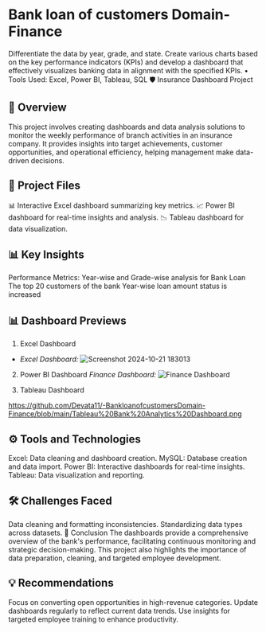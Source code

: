 # Bank loan of customers Domain-Finance
 Differentiate the data by year, grade, and state. Create various charts based on the key performance indicators (KPIs) and develop a dashboard that effectively  visualizes banking data in alignment with the specified  KPIs.  • Tools Used: Excel, Power BI, Tableau, SQL
 🛡️ Insurance Dashboard Project
 
## 📝 Overview
This project involves creating dashboards and data analysis solutions to monitor the weekly performance of branch activities in an insurance company. It provides insights into target achievements, customer opportunities, and operational efficiency, helping management make data-driven decisions.

## 📂 Project Files
📊 Interactive Excel dashboard summarizing key metrics.
📈 Power BI dashboard for real-time insights and analysis.
📉 Tableau dashboard for data visualization.


## 📊 Key Insights
 Performance Metrics:
Year-wise and Grade-wise analysis for Bank Loan 
The top 20 customers of the bank 
Year-wise loan amount status is increased


## 📊 Dashboard Previews
  1. Excel Dashboard
     
- *Excel Dashboard:*
  ![Screenshot 2024-10-21 183013](https://github.com/user-attachments/assets/1badbff9-8d00-4b2b-b82d-fc4d93263b6b)



 2. Power BI Dashboard
*Finance Dashboard:* ![Finance Dashboard](https://github.com/user-attachments/assets/NEW-UPLOADED-FILE-ID)

 3. Tableau Dashboard

 https://github.com/Devata11/-BankloanofcustomersDomain-Finance/blob/main/Tableau%20Bank%20Analytics%20Dashboard.png

## ⚙️ Tools and Technologies
Excel: Data cleaning and dashboard creation.
MySQL: Database creation and data import.
Power BI: Interactive dashboards for real-time insights.
Tableau: Data visualization and reporting.

## 🛠️ Challenges Faced
Data cleaning and formatting inconsistencies.
Standardizing data types across datasets.
📌 Conclusion
The dashboards provide a comprehensive overview of the bank's performance, facilitating continuous monitoring and strategic decision-making. This project also highlights the importance of data preparation, cleaning, and targeted employee development.

## 💡 Recommendations
Focus on converting open opportunities in high-revenue categories.
Update dashboards regularly to reflect current data trends.
Use insights for targeted employee training to enhance productivity.
 



